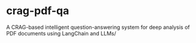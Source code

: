 # crag-pdf-qa
A CRAG-based intelligent question-answering system for deep analysis of PDF documents using LangChain and LLMs/
